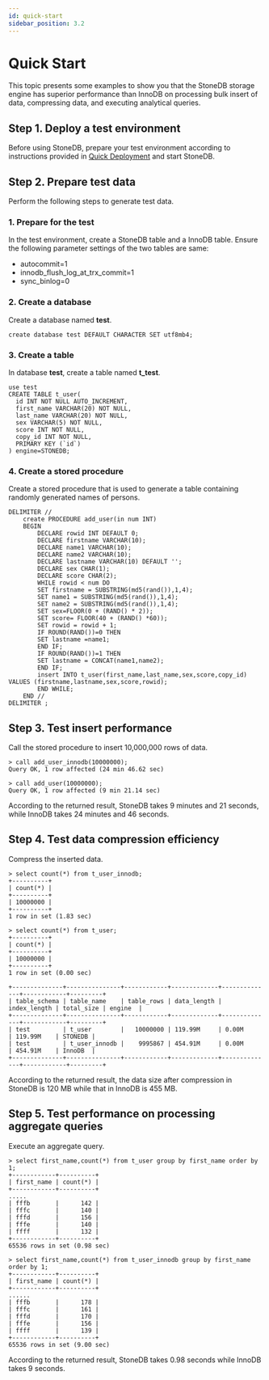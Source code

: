 ```yaml
---
id: quick-start
sidebar_position: 3.2
---
```


# Quick Start

This topic presents some examples to show you that the StoneDB storage engine has superior performance than InnoDB on processing bulk insert of data, compressing data, and executing analytical queries.

## Step 1. Deploy a test environment
Before using StoneDB, prepare your test environment according to instructions provided in [Quick Deployment](https://stoneatom.yuque.com/staff-ft8n1u/dghuxr/pv8ath) and start StoneDB.

## Step 2. Prepare test data
Perform the following steps to generate test data.

### 1. Prepare for the test
In the test environment, create a StoneDB table and a InnoDB table. Ensure the following parameter settings of the two tables are same:

- autocommit=1
- innodb_flush_log_at_trx_commit=1
- sync_binlog=0


### 2. Create a database

Create a database named **test**.

```
create database test DEFAULT CHARACTER SET utf8mb4;
```

### 3. Create a table

In database **test**, create a table named **t_test**.

```
use test
CREATE TABLE t_user(
  id INT NOT NULL AUTO_INCREMENT,
  first_name VARCHAR(20) NOT NULL,
  last_name VARCHAR(20) NOT NULL,
  sex VARCHAR(5) NOT NULL,
  score INT NOT NULL,
  copy_id INT NOT NULL,
  PRIMARY KEY (`id`)
) engine=STONEDB;
```

### 4. Create a stored procedure

Create a stored procedure that is used to generate a table containing randomly generated names of persons.

```
DELIMITER //
    create PROCEDURE add_user(in num INT)
    BEGIN
        DECLARE rowid INT DEFAULT 0;
        DECLARE firstname VARCHAR(10);
        DECLARE name1 VARCHAR(10);
        DECLARE name2 VARCHAR(10);
        DECLARE lastname VARCHAR(10) DEFAULT '';
        DECLARE sex CHAR(1);
        DECLARE score CHAR(2);
        WHILE rowid < num DO
        SET firstname = SUBSTRING(md5(rand()),1,4); 
        SET name1 = SUBSTRING(md5(rand()),1,4); 
        SET name2 = SUBSTRING(md5(rand()),1,4); 
        SET sex=FLOOR(0 + (RAND() * 2));
        SET score= FLOOR(40 + (RAND() *60));
        SET rowid = rowid + 1;
        IF ROUND(RAND())=0 THEN 
        SET lastname =name1;
        END IF;
        IF ROUND(RAND())=1 THEN
        SET lastname = CONCAT(name1,name2);
        END IF;
        insert INTO t_user(first_name,last_name,sex,score,copy_id) VALUES (firstname,lastname,sex,score,rowid);  
        END WHILE;
    END //
DELIMITER ;
```

## Step 3. Test insert performance

Call the stored procedure to insert 10,000,000 rows of data.
```
> call add_user_innodb(10000000);
Query OK, 1 row affected (24 min 46.62 sec)

> call add_user(10000000);
Query OK, 1 row affected (9 min 21.14 sec)
```
According to the returned result, StoneDB takes 9 minutes and 21 seconds, while InnoDB takes 24 minutes and 46 seconds.

## Step 4. Test data compression efficiency
Compress the inserted data.
```
> select count(*) from t_user_innodb;
+----------+
| count(*) |
+----------+
| 10000000 |
+----------+
1 row in set (1.83 sec)

> select count(*) from t_user;       
+----------+
| count(*) |
+----------+
| 10000000 |
+----------+
1 row in set (0.00 sec)

+--------------+---------------+------------+-------------+--------------+------------+---------+
| table_schema | table_name    | table_rows | data_length | index_length | total_size | engine  |
+--------------+---------------+------------+-------------+--------------+------------+---------+
| test         | t_user        |   10000000 | 119.99M     | 0.00M        | 119.99M    | STONEDB |
| test         | t_user_innodb |    9995867 | 454.91M     | 0.00M        | 454.91M    | InnoDB  |
+--------------+---------------+------------+-------------+--------------+------------+---------+
```
According to the returned result, the data size after compression in StoneDB is 120 MB while that in InnoDB is 455 MB.

## Step 5. Test performance on processing aggregate queries

Execute an aggregate query.
```
> select first_name,count(*) from t_user group by first_name order by 1; 
+------------+----------+
| first_name | count(*) |
+------------+----------+
.....
| fffb       |      142 |
| fffc       |      140 |
| fffd       |      156 |
| fffe       |      140 |
| ffff       |      132 |
+------------+----------+
65536 rows in set (0.98 sec)

> select first_name,count(*) from t_user_innodb group by first_name order by 1;
+------------+----------+
| first_name | count(*) |
+------------+----------+
......
| fffb       |      178 |
| fffc       |      161 |
| fffd       |      170 |
| fffe       |      156 |
| ffff       |      139 |
+------------+----------+
65536 rows in set (9.00 sec)
```
According to the returned result, StoneDB takes 0.98 seconds while InnoDB takes 9 seconds.
